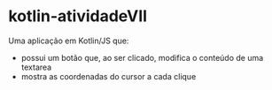 # kotlin-atividadeVII

Uma aplicação em Kotlin/JS que:
- possui um botão que, ao ser clicado, modifica o conteúdo de uma textarea
- mostra as coordenadas do cursor a cada clique
